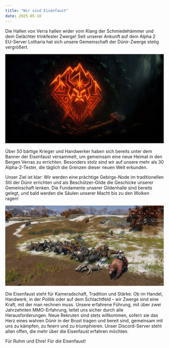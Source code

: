 ```yaml
---
title: "Wir sind Eisenfaust"
date: 2025-05-10
---
```


Die Hallen von Verra hallen wider vom Klang der Schmiedehämmer und dem Gelächter trinkfester Zwerge! Seit unserer Ankunft auf dem Alpha 2 EU-Server Lotharia hat sich unsere Gemeinschaft der Dünir-Zwerge stetig vergrößert.

![banner](/eisenfaust-banner.webp)

Über 50 bärtige Krieger und Handwerker haben sich bereits unter dem Banner der Eisenfaust versammelt, um gemeinsam eine neue Heimat in den Bergen Verras zu errichten. Besonders stolz sind wir auf unsere mehr als 30 Alpha-2-Tester, die täglich die Grenzen dieser neuen Welt erkunden.

Unser Ziel ist klar: Wir werden eine prächtige Gebirgs-Node im traditionellen Stil der Dünir errichten und als Beschützer-Gilde die Geschicke unserer Gemeinschaft lenken. Die Fundamente unserer Gildenhalle sind bereits gelegt, und bald werden die Säulen unserer Macht bis zu den Wolken ragen!



![screenshots](/screenshots-webp/gildenabend-alpha1.webp)

Die Eisenfaust steht für Kameradschaft, Tradition und Stärke. Ob im Handel, Handwerk, in der Politik oder auf dem Schlachtfeld – wir Zwerge sind eine Kraft, mit der man rechnen muss. Unsere erfahrene Führung, mit über zwei Jahrzehnten MMO-Erfahrung, leitet uns sicher durch alle Herausforderungen. 
Neue Rekruten sind stets willkommen, sofern sie das Herz eines wahren Dünir in der Brust tragen und bereit sind, gemeinsam mit uns zu kämpfen, zu feiern und zu triumphieren. Unser Discord-Server steht allen offen, die mehr über die Eisenfaust erfahren möchten.

Für Ruhm und Ehre! Für die Eisenfaust!

